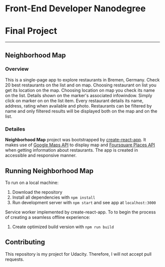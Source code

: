 # Front-End Developer Nanodegree
# Final Project
---

## Neighborhood Map

### Overview

This is a single-page app to explore restaurants in Bremen, Germany. Check 20 best restaurants on the list and on map. Choosing restaurant on list you get its location on the map. Choosing location on map you check its name on the list. Details shown on the marker's associated infowindow. Simply click on marker on on the list item.  Every restaurant details its name, address, rating when available and photo.
Restaurants can be filtered by name and only filtered results will be displayed both on the map and on the list.

### Detailes

**Neighborhood Map** project was bootstrapped by [create-react-app](https://github.com/facebook/create-react-app). It makes use of [Google Maps API](https://cloud.google.com/maps-platform/) to display map and [Foursquare Places API](https://developer.foursquare.com/places-api) when getting information about restaurants. The app is created in accessible and responsive manner.

## Running Neighborhood Map

To run on a local machine:
1. Download the repository
2. Install all dependencies with ```npm install```
3. Run development server with ```npm start``` and see app at ```localhost:3000```

Service worker implemented by create-react-app. To to begin the process of creating a seamless offline experience:
1. Create optimized build version with ```npm run build```

## Contributing

This repository is my project for Udacity. Therefore, I will not accept pull requests.
